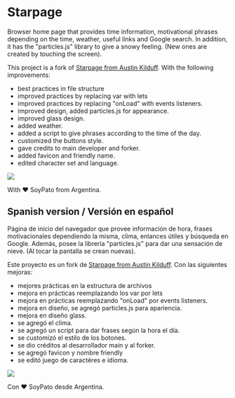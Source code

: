 # Starpage
Browser home page that provides time information, motivational phrases depending on the time, weather, useful links and Google search.
In addition, it has the "particles.js" library to give a snowy feeling. (New ones are created by touching the screen).

This project is a fork of [Starpage from Austin Kilduff](https://startpages.github.io/startpages/Startpage-austinkilduff/ "Starpage from Austin Kilduff"). With the following improvements:
- best practices in file structure
- improved practices by replacing var with lets
- improved practices by replacing "onLoad" with events listeners.
- improved design, added particles.js for appearance.
- improved glass design.
- added weather.
- added a script to give phrases according to the time of the day.
- customized the buttons style.
- gave credits to main developer and forker.
- added favicon and friendly name.
- edited character set and language.

![](https://i.ibb.co/61FjLj6/image.png)

With ♥ SoyPato from Argentina.

## Spanish version / Versión en español

Página de inicio del navegador que provee información de hora, frases motivacionales dependiendo la misma, clima, enlances útiles y búsqueda en Google.
Además, posee la librería "particles.js" para dar una sensación de nieve. (Al tocar la pantalla se crean nuevas).

Este proyecto es un fork de [Starpage from Austin Kilduff](https://startpages.github.io/startpages/Startpage-austinkilduff/ "Starpage from Austin Kilduff"). Con las siguientes mejoras:
- mejores prácticas en la estructura de archivos
- mejora en prácticas reemplazando los var por lets
- mejora en prácticas reemplazando "onLoad" por events listeners.
- mejora en diseño, se agregó particles.js para apariencia.
- mejora en diseño glass.
- se agregó el clima.
- se agregó un script para dar frases según la hora el día.
- se customizó el estilo de los botones.
- se dio créditos al desarrollador main y al forker.
- se agregó favicon y nombre friendly
- se editó juego de caractéres e idioma.

![](https://i.ibb.co/61FjLj6/image.png)

Con ♥ SoyPato desde Argentina.